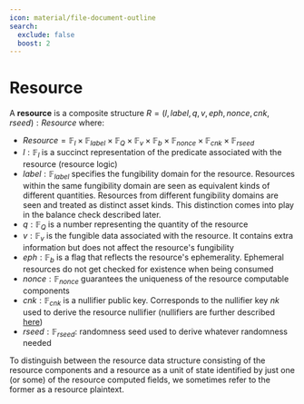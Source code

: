 ```yaml
---
icon: material/file-document-outline
search:
  exclude: false
  boost: 2
---
```


# Resource

A **resource** is a composite structure $R = (l, label, q, v, eph, nonce, cnk, rseed): Resource$ where:

- $Resource = \mathbb{F}_{l} \times \mathbb{F}_{label} \times \mathbb{F}_Q \times \mathbb{F}_{v} \times \mathbb{F}_b \times \mathbb{F}_{nonce} \times  \mathbb{F}_{cnk} \times \mathbb{F}_{rseed}$ 
- $l: \mathbb{F}_{l}$ is a succinct representation of the predicate associated with the resource (resource logic)
- $label: \mathbb{F}_{label}$ specifies the fungibility domain for the resource. Resources within the same fungibility domain are seen as equivalent kinds of different quantities. Resources from different fungibility domains are seen and treated as distinct asset kinds. This distinction comes into play in the balance check described later.
- $q: \mathbb{F}_Q$ is a number representing the quantity of the resource
- $v: \mathbb{F}_{v}$ is the fungible data associated with the resource. It contains extra information but does not affect the resource's fungibility
- $eph: \mathbb{F}_b$ is a flag that reflects the resource's ephemerality. Ephemeral resources do not get checked for existence when being consumed
- $nonce: \mathbb{F}_{nonce}$ guarantees the uniqueness of the resource computable components  
- $cnk: \mathbb{F}_{cnk}$ is a nullifier public key. Corresponds to the nullifier key $nk$ used to derive the resource nullifier (nullifiers are further described [here](./computable-components/nullifier.md))
- $rseed: \mathbb{F}_{rseed}$: randomness seed used to derive whatever randomness needed

To distinguish between the resource data structure consisting of the resource components and a resource as a unit of state identified by just one (or some) of the resource computed fields, we sometimes refer to the former as a resource plaintext.